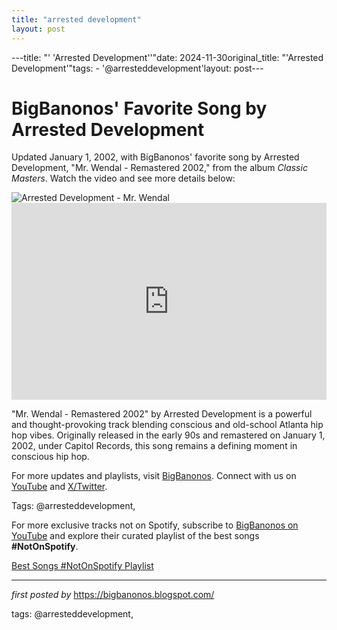 ```yaml
---
title: "arrested development"
layout: post
---
```

---title: "' 'Arrested Development''"date: 2024-11-30original_title: "'Arrested Development'"tags:  - '@arresteddevelopment'layout: post---<!-- Post Title --><h1 >BigBanonos' Favorite Song by Arrested Development</h1> <!-- Introductory Text --><p >Updated January 1, 2002, with BigBanonos' favorite song by Arrested Development, "Mr. Wendal - Remastered 2002," from the album *Classic Masters*. Watch the video and see more details below:</p> <!-- Featured Image --><div > <img src="https://i.ytimg.com/vi/GfxvsHpTZWk/mqdefault.jpg" alt="Arrested Development - Mr. Wendal" /></div> <!-- YouTube Video Embed --><div > <iframe width="100%" height="315" src="https://www.youtube.com/embed/QCDUsMA7O80" title="Arrested Development - Mr. Wendal - [Official Music Video]" frameborder="0" allow="accelerometer; autoplay; clipboard-write; encrypted-media; gyroscope; picture-in-picture; web-share" referrerpolicy="strict-origin-when-cross-origin" allowfullscreen></iframe></div> <!-- Song Information --><div > <p>"Mr. Wendal - Remastered 2002" by Arrested Development is a powerful and thought-provoking track blending conscious and old-school Atlanta hip hop vibes. Originally released in the early 90s and remastered on January 1, 2002, under Capitol Records, this song remains a defining moment in conscious hip hop.</p></div> <!-- Footer Links --><div > <p>For more updates and playlists, visit <a href="https://bigbanonos.blogspot.com/" target="_blank">BigBanonos</a>. Connect with us on <a href="https://www.youtube.com/@BigBanonos" target="_blank">YouTube</a> and <a href="https://x.com/bigbanonos" target="_blank">X/Twitter</a>.</p></div> <!-- Tags --><p >Tags: @arresteddevelopment,</p><!--Subscribe and Playlist Links--><div>    <p>For more exclusive tracks not on Spotify, subscribe to <a href="https://www.youtube.com/@BigBanonos" target="_blank">BigBanonos on YouTube</a> and explore their curated playlist of the best songs <strong>#NotOnSpotify</strong>.</p>    <p><a href="https://www.youtube.com/playlist?list=PLtuNtuTatqI0kFahUCbtbfenC_ET5O_tr" target="_blank">Best Songs #NotOnSpotify Playlist<br /></a></p></div><hr /><p><em>first posted by</em> <a href="https://bigbanonos.blogspot.com/" rel="noopener" target="_new">https://bigbanonos.blogspot.com/</a></p><p>tags: @arresteddevelopment,</p>